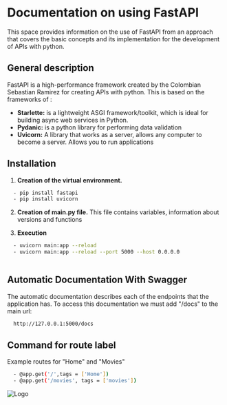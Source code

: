 # Documentation on using FastAPI

This space provides information on the use of FastAPI from an approach that covers the basic concepts and its implementation for the development of APIs with python.

## General description

FastAPI is a high-performance framework created by the Colombian Sebastian Ramirez for creating APIs with python. This is based on the frameworks of :

- **Starlette:**  is a lightweight ASGI framework/toolkit, which is ideal for building async web services in Python.
- **Pydanic:**  is a python library for performing data validation
- **Uvicorn:** A library that works as a server, allows any computer to become a server. Allows you to run applications

## Installation

1. **Creation of the virtual environment.**

```bash
  - pip install fastapi
  - pip install uvicorn
```

2. **Creation of main.py file.**
  This file contains variables, information about     versions and functions

3. **Execution**
```bash
  - uvicorn main:app --reload
  - uvicorn main:app --reload --port 5000 --host 0.0.0.0
  
```
## Automatic Documentation With Swagger
The automatic documentation describes each of the endpoints that the application has.
To access this documentation we must add "/docs" to the main url:

```bash
  http://127.0.0.1:5000/docs
```
## Command for route label
 Example routes for "Home" and "Movies"
```bash
  - @app.get('/',tags = ['Home'])
  - @app.get('/movies', tags = ['movies'])

```

![Logo](https://user-images.githubusercontent.com/107004251/225199464-f5c959c1-02a1-4ab2-a106-2018c06c540a.jpeg)
